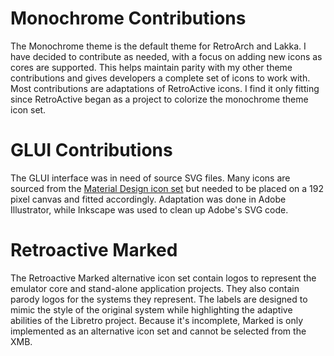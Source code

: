 # Monochrome Contributions
The Monochrome theme is the default theme for RetroArch and Lakka. I have decided to contribute as needed, with a focus on adding new icons as cores are supported. This helps maintain parity with my other theme contributions and gives developers a complete set of icons to work with. Most contributions are adaptations of RetroActive icons.  I find it only fitting since RetroActive began as a project to colorize the monochrome theme icon set.

# GLUI Contributions
The GLUI interface was in need of source SVG files.  Many icons are sourced from the <a href="https://material.io/resources/icons/">Material Design icon set</a> but needed to be placed on a 192 pixel canvas and fitted accordingly.  Adaptation was done in Adobe Illustrator, while Inkscape was used to clean up Adobe's SVG code.

# Retroactive Marked 
The Retroactive Marked alternative icon set contain logos to represent the emulator core and stand-alone application projects. They also contain parody logos for the systems they represent. The labels are designed to mimic the style of the original system while highlighting the adaptive abilities of the Libretro project. Because it's incomplete, Marked is only implemented as an alternative icon set and cannot be selected from the XMB.
